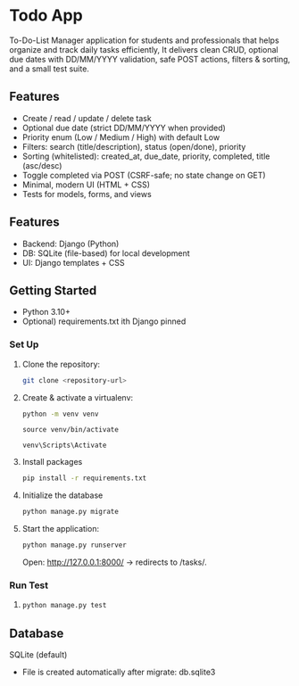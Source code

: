 # Todo App

To-Do-List Manager application for students and professionals that helps organize and track daily tasks efficiently, It delivers clean CRUD, optional due dates with DD/MM/YYYY validation, safe POST actions, filters & sorting, and a small test suite.

## Features

- Create / read / update / delete task
- Optional due date (strict DD/MM/YYYY when provided)
- Priority enum (Low / Medium / High) with default Low
- Filters: search (title/description), status (open/done), priority
- Sorting (whitelisted): created_at, due_date, priority, completed, title (asc/desc)
- Toggle completed via POST (CSRF-safe; no state change on GET)
- Minimal, modern UI (HTML + CSS)
- Tests for models, forms, and views

## Features
- Backend: Django (Python)
- DB: SQLite (file-based) for local development
- UI: Django templates + CSS

## Getting Started
- Python 3.10+
- Optional) requirements.txt ith Django pinned

### Set Up

1. Clone the repository:
    ```bash
    git clone <repository-url>
    ```
2. Create & activate a virtualenv:
    ```bash
    python -m venv venv
    ```
    ```macOS/Linux
    source venv/bin/activate
    ```
    ```Windows (PowerShell)
    venv\Scripts\Activate
3. Install packages
    ```bash
    pip install -r requirements.txt
    ```
5. Initialize the database 
    ```bash
    python manage.py migrate
    ```
6. Start the application: 
    ```bash
    python manage.py runserver
    ```
    Open: http://127.0.0.1:8000/ → redirects to /tasks/.

### Run Test 
    
 1. ```bash
    python manage.py test
    ```

## Database
SQLite (default) 
- File is created automatically after migrate: db.sqlite3
